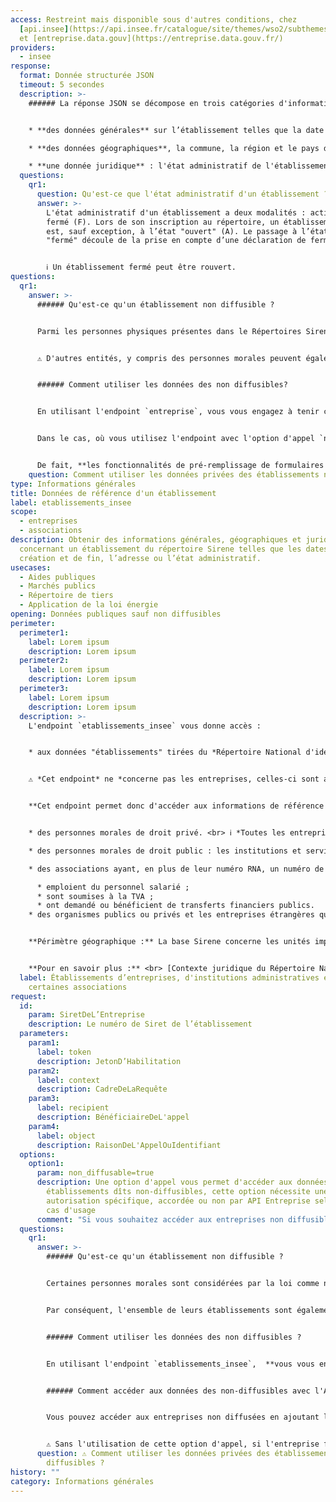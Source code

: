```yaml
---
access: Restreint mais disponible sous d'autres conditions, chez
  [api.insee](https://api.insee.fr/catalogue/site/themes/wso2/subthemes/insee/pages/item-info.jag?name=Sirene&version=V3&provider=insee)
  et [entreprise.data.gouv](https://entreprise.data.gouv.fr/)
providers:
  - insee
response:
  format: Donnée structurée JSON
  timeout: 5 secondes
  description: >-
    ###### La réponse JSON se décompose en trois catégories d'informations : 


    * **des données générales** sur l’établissement telles que la date de création, le nombre de salariés et la tranche effectif, l'activité principale et le statut de l'établissement par rapport à l'entreprise : s'agit-il du siège social ?

    * **des données géographiques**, la commune, la région et le pays d'implatation ; ainsi que l'adresse précise reconstruite par API Entreprise.  

    * **une donnée juridique** : l'état administratif de l'établissement et la date de fermeture le cas échéant.
  questions:
    qr1:
      question: Qu'est-ce que l'état administratif d'un établissement ?
      answer: >-
        L'état administratif d'un établissement a deux modalités : actif (A) ou
        fermé (F). Lors de son inscription au répertoire, un établissement
        est, sauf exception, à l’état "ouvert" (A). Le passage à l’état
        "fermé" découle de la prise en compte d’une déclaration de fermeture.


        ℹ️ Un établissement fermé peut être rouvert.
questions:
  qr1:
    answer: >-
      ###### Qu'est-ce qu'un établissement non diffusible ?


      Parmi les personnes physiques présentes dans le Répertoires Sirene, certaines, très majoritairement des entreprises individuelles, ont explicitement demandé de ne pas figurer en diffusion commerciale, en vertu de l'[article A123-96 du Code du Commerce](https://www.legifrance.gouv.fr/affichCodeArticle.do;jsessionid=C505A51DBC1A4EB1FFF3764C69ACDB1C.tpdjo11v_1?idArticle=LEGIARTI000020165030&cidTexte=LEGITEXT000005634379&dateTexte=20100702). Cela signifie qu'elles donnent accord de la diffusion de leur données uniquement à des organismes habilités et à des administrations. **De fait, leurs données ne sont pas publiques.**


      ⚠️ D'autres entités, y compris des personnes morales peuvent également être considérées comme non diffusibles, il s'agit notamment de la Défense Nationale, en vertu de l'[article A 123-95 du Code du commerce](https://www.legifrance.gouv.fr/affichCodeArticle.do;jsessionid=A50D4E549BAC95B63FFE10B24F86D7A5.tplgfr21s_1?idArticle=LEGIARTI000020165032&cidTexte=LEGITEXT000005634379&dateTexte=20100702), des SIRET immatriculés spécifiquement pour les impôts (Urssaf et comptabilités publiques).


      ###### Comment utiliser les données des non diffusibles?


      En utilisant l'endpoint `entreprise`, vous vous engagez à tenir compte du statut de diffusion le plus récent de chaque personne physique. 


      Dans le cas, où vous utilisez l'endpoint avec l'option d'appel `non_diffusable`, et que le champ `"diffusable_commercialement"` de la réponse JSON affiche `=false`, cela signifie que l'entreprise est non diffusible et que vous vous engagez à n’utiliser ces informations que dans le cadre strict de vos missions de service public, à ne pas les rediffuser ni les divulguer auprès de tiers non autorisés. 


      De fait, **les fonctionnalités de pré-remplissage de formulaires ne peuvent donc bénéficier de ces données au risque de les voir diffusées**. Il est par contre possible d’indiquer aux entreprises qu’elles peuvent modifier leur statut, même provisoirement, auprès de l’INSEE à l’adresse suivante : <https://statut-diffusion-sirene.insee.fr.>
    question: Comment utiliser les données privées des établissements non diffusibles ?
type: Informations générales
title: Données de référence d'un établissement
label: etablissements_insee
scope:
  - entreprises
  - associations
description: Obtenir des informations générales, géographiques et juridiques
  concernant un établissement du répertoire Sirene telles que les dates de
  création et de fin, l’adresse ou l’état administratif.
usecases:
  - Aides publiques
  - Marchés publics
  - Répertoire de tiers
  - Application de la loi énergie
opening: Données publiques sauf non diffusibles
perimeter:
  perimeter1:
    label: Lorem ipsum
    description: Lorem ipsum
  perimeter2:
    label: Lorem ipsum
    description: Lorem ipsum
  perimeter3:
    label: Lorem ipsum
    description: Lorem ipsum
  description: >-
    L'endpoint `etablissements_insee` vous donne accès : 


    * aux données "établissements" tirées du *Répertoire National d'identification des entreprises et des établissements*, géré par l'INSEE au travers du système Sirene


    ⚠️ *Cet endpoint* ne *concerne pas les entreprises, celles-ci sont appelables avec l'endpoint `entreprises_insee`*


    **Cet endpoint permet donc d'accéder aux informations de référence concernant les établissements:**


    * des personnes morales de droit privé. <br> ℹ️ *Toutes les entreprises immatriculées au Registre du Commerce et des Sociétés et au Répertoire des Métiers figurent dans la base Sirene* ; 

    * des personnes morales de droit public : les institutions et services de l’État et les collectivités territoriales ;

    * des associations ayant, en plus de leur numéro RNA, un numéro de SIREN/SIRET délivré lorsqu'elles :

      * emploient du personnel salarié ; 
      * sont soumises à la TVA ; 
      * ont demandé ou bénéficient de transferts financiers publics.
    * des organismes publics ou privés et les entreprises étrangères qui ont une représentation ou une activité en France.


    **Périmètre géographique :** La base Sirene concerne les unités implantées en métropole, dans les DOM et dans les collectivités d'Outre-Mer de Saint Pierre et Miquelon, Saint Barthélémy et Saint Martin. <br>⚠️ *Pour la Nouvelle-Calédonie, la Polynésie française, et Wallis-et-Futuna, seul le secteur public administratif, de l'État ou des communes est répertorié.*


    **Pour en savoir plus :** <br> [Contexte juridique du Répertoire National d’identification des entreprises et des établissements](https://www.legifrance.gouv.fr/affichCode.do;jsessionid=134EFA0EE7BDCA89C2D6B31E02C48430.tplgfr30s_3?idSectionTA=LEGISCTA000006178890&cidTexte=LEGITEXT000005634379&dateTexte=20100904)
  label: Établissements d’entreprises, d'institutions administratives et de
    certaines associations
request:
  id:
    param: SiretDeL’Entreprise
    description: Le numéro de Siret de l’établissement
  parameters:
    param1:
      label: token
      description: JetonD’Habilitation
    param2:
      label: context
      description: CadreDeLaRequête
    param3:
      label: recipient
      description: BénéficiaireDeL'appel
    param4:
      label: object
      description: RaisonDeL'AppelOuIdentifiant
  options:
    option1:
      param: non_diffusable=true
      description: Une option d'appel vous permet d'accéder aux données des
        établissements dîts non-diffusibles, cette option nécessite une
        autorisation spécifique, accordée ou non par API Entreprise selon votre
        cas d'usage
      comment: "Si vous souhaitez accéder aux entreprises non diffusibles :"
  questions:
    qr1:
      answer: >-
        ###### Qu'est-ce qu'un établissement non diffusible ?


        Certaines personnes morales sont considérées par la loi comme non diffusibles, et à ce titre **leur données réportoriées dans le registre Sirene ne sont pas publiques**. Il s'agit notamment de la Défense Nationale, conformément à l'[article A 123-95 du Code du commerce](https://www.legifrance.gouv.fr/affichCodeArticle.do;jsessionid=A50D4E549BAC95B63FFE10B24F86D7A5.tplgfr21s_1?idArticle=LEGIARTI000020165032&cidTexte=LEGITEXT000005634379&dateTexte=20100702), ou des SIRET immatriculés spécifiquement pour les impôts (Urssaf et comptabilités publiques). 


        Par conséquent, l'ensemble de leurs établissements sont également considérés comme non-diffusibles.


        ###### Comment utiliser les données des non diffusibles ?


        En utilisant l'endpoint `etablissements_insee`,  **vous vous engagez** à n’utiliser ces informations que dans le cadre strict de vos missions de service public, **à ne pas les rediffuser ni les divulguer auprès de tiers non autorisés**. 


        ###### Comment accéder aux données des non-diffusibles avec l'API Entreprise ?


        Vous pouvez accéder aux entreprises non diffusées en ajoutant le paramètre `non_diffusables=true`. Un champ supplémentaire apparaît alors `diffusable_commercialement` indiquant si l'entreprise est diffusée ou non.


        ⚠️ Sans l'utilisation de cette option d'appel, si l'entreprise fait partie des non-diffusible, l'API vous renverra un code HTTP 403, même si votre token comporte les droits d'accès.
      question: ⚠️ Comment utiliser les données privées des établissements non
        diffusibles ?
history: ""
category: Informations générales
---
```

